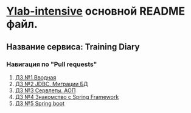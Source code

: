# [Ylab-intensive](https://university.ylab.io/) основной README файл.

## Название сервиса: Training Diary

### Навигация по "Pull requests"
1) [ДЗ №1 Вводная](https://github.com/StaticNur/ylab-intensive-2/pull/1)
2) [ДЗ №2 JDBC. Миграции БД](https://github.com/StaticNur/ylab-intensive-2/pull/2)
3) [ДЗ №3 Сервлеты. АОП](https://github.com/StaticNur/ylab-intensive-2/pull/3)
4) [ДЗ №4 Знакомство с Spring Framework](https://github.com/StaticNur/ylab-intensive-2/pull/4)
5) [ДЗ №5 Spring boot](https://github.com/StaticNur/ylab-intensive-2/pull/5)
